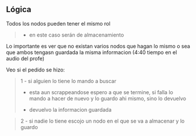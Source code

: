 
Lógica
-

Todos los nodos pueden tener el mismo rol

> - en este caso serán de almacenamiento 

Lo importante es ver que no existan varios nodos que hagan lo mismo o sea que ambos tengasn guardada la misma informacion (4:40 tiempo en el audio del profe)

Veo si el pedido se hizo:

> 1 - si alguien lo tiene lo mando a buscar
> 
> - esta aun scrappeandose espero a que se termine, si falla lo  mando a hacer de nuevo y lo guardo ahi mismo, sino lo devuelvo
> 
> - devuelvo la informacion guardada
 
> 2 - si nadie lo tiene escojo un nodo en el que se va a almacenar y lo guardo


